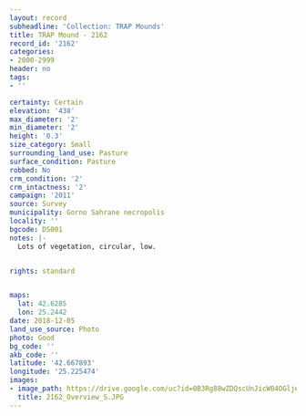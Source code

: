 ```yaml
---
layout: record
subheadline: 'Collection: TRAP Mounds'
title: TRAP Mound - 2162
record_id: '2162'
categories:
- 2000-2999
header: no
tags:
- ''

certainty: Certain
elevation: '438'
max_diameter: '2'
min_diameter: '2'
height: '0.3'
size_category: Small
surrounding_land_use: Pasture
surface_condition: Pasture
robbed: No
crm_condition: '2'
crm_intactness: '2'
campaign: '2011'
source: Survey
municipality: Gorno Sahrane necropolis
locality: ''
bgcode: DS001
notes: |-
  Lots of vegetation, circular, low.


rights: standard


maps:
  lat: 42.6285
  lon: 25.2442
date: 2018-12-05
land_use_source: Photo
photo: Good
bg_code: ''
akb_code: ''
latitude: '42.667893'
longitude: '25.225474'
images:
- image_path: https://drive.google.com/uc?id=0B3Rg88wZDQscUnJicW04OGljeW8
  title: 2162_Overview_S.JPG
---
```

